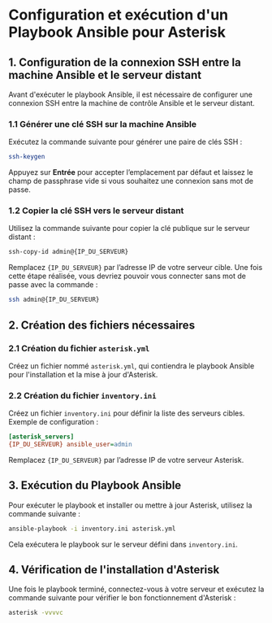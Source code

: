 # Configuration et exécution d'un Playbook Ansible pour Asterisk

## 1. Configuration de la connexion SSH entre la machine Ansible et le serveur distant
Avant d'exécuter le playbook Ansible, il est nécessaire de configurer une connexion SSH entre la machine de contrôle Ansible et le serveur distant.

### 1.1 Générer une clé SSH sur la machine Ansible
Exécutez la commande suivante pour générer une paire de clés SSH :
```bash
ssh-keygen
```
Appuyez sur **Entrée** pour accepter l’emplacement par défaut et laissez le champ de passphrase vide si vous souhaitez une connexion sans mot de passe.

### 1.2 Copier la clé SSH vers le serveur distant
Utilisez la commande suivante pour copier la clé publique sur le serveur distant :
```bash
ssh-copy-id admin@{IP_DU_SERVEUR}
```
Remplacez `{IP_DU_SERVEUR}` par l’adresse IP de votre serveur cible. Une fois cette étape réalisée, vous devriez pouvoir vous connecter sans mot de passe avec la commande :
```bash
ssh admin@{IP_DU_SERVEUR}
```

## 2. Création des fichiers nécessaires

### 2.1 Création du fichier `asterisk.yml`
Créez un fichier nommé `asterisk.yml`, qui contiendra le playbook Ansible pour l'installation et la mise à jour d'Asterisk.

### 2.2 Création du fichier `inventory.ini`
Créez un fichier `inventory.ini` pour définir la liste des serveurs cibles. Exemple de configuration :
```ini
[asterisk_servers]
{IP_DU_SERVEUR} ansible_user=admin
```
Remplacez `{IP_DU_SERVEUR}` par l’adresse IP de votre serveur Asterisk.

## 3. Exécution du Playbook Ansible

Pour exécuter le playbook et installer ou mettre à jour Asterisk, utilisez la commande suivante :
```bash
ansible-playbook -i inventory.ini asterisk.yml
```
Cela exécutera le playbook sur le serveur défini dans `inventory.ini`.

## 4. Vérification de l'installation d'Asterisk
Une fois le playbook terminé, connectez-vous à votre serveur et exécutez la commande suivante pour vérifier le bon fonctionnement d'Asterisk :
```bash
asterisk -vvvvc
```
